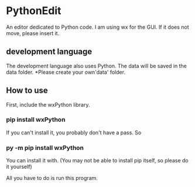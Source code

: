 # PythonEdit
An editor dedicated to Python code. I am using wx for the GUI. If it does not move, please insert it.

## development language
The development language also uses Python.
The data will be saved in the data folder.
*Please create your own'data' folder.
## How to use
First, include the wxPython library.
### pip install wxPython
If you can't install it, you probably don't have a pass.
So
### py -m pip install wxPython
You can install it with. (You may not be able to install pip itself, so please do it yourself)

All you have to do is run this program.
